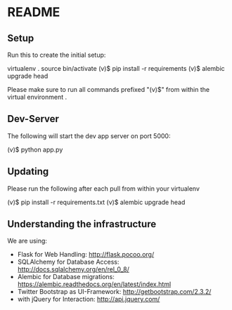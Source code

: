 
# README

## Setup

Run this to create the initial setup:

 virtualenv .
 source bin/activate
 (v)$ pip install -r requirements
 (v)$ alembic upgrade head

Please make sure to run all commands prefixed "(v)$" from within the virtual environment .

## Dev-Server

The following will start the dev app server on port 5000:

 (v)$ python app.py


## Updating

Please run the following after each pull from within your virtualenv

  (v)$ pip install -r requirements.txt
  (v)$ alembic upgrade head


## Understanding the infrastructure

We are using:
 * Flask for Web Handling: http://flask.pocoo.org/
 * SQLAlchemy for Database Access: http://docs.sqlalchemy.org/en/rel_0_8/
 * Alembic for Database migrations: https://alembic.readthedocs.org/en/latest/index.html
 * Twitter Bootstrap as UI-Framework: http://getbootstrap.com/2.3.2/
 * with jQuery for Interaction: http://api.jquery.com/